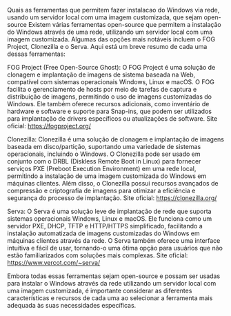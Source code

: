 Quais as ferramentas que permitem fazer instalacao do Windows via rede, usando um servidor local com uma imagem customizada, que sejam open-source 
Existem várias ferramentas open-source que permitem a instalação do Windows através de uma rede, utilizando um servidor local com uma imagem customizada. Algumas das opções mais notáveis incluem o FOG Project, Clonezilla e o Serva. Aqui está um breve resumo de cada uma dessas ferramentas:

FOG Project (Free Open-Source Ghost):
O FOG Project é uma solução de clonagem e implantação de imagens de sistema baseada na Web, compatível com sistemas operacionais Windows, Linux e macOS. O FOG facilita o gerenciamento de hosts por meio de tarefas de captura e distribuição de imagens, permitindo o uso de imagens customizadas do Windows. Ele também oferece recursos adicionais, como inventário de hardware e software e suporte para Snap-ins, que podem ser utilizados para implantação de drivers específicos ou atualizações de software.
Site oficial: https://fogproject.org/

Clonezilla:
Clonezilla é uma solução de clonagem e implantação de imagens baseada em disco/partição, suportando uma variedade de sistemas operacionais, incluindo o Windows. O Clonezilla pode ser usado em conjunto com o DRBL (Diskless Remote Boot in Linux) para fornecer serviços PXE (Preboot Execution Environment) em uma rede local, permitindo a instalação de uma imagem customizada do Windows em máquinas clientes. Além disso, o Clonezilla possui recursos avançados de compressão e criptografia de imagens para otimizar a eficiência e segurança do processo de implantação.
Site oficial: https://clonezilla.org/

Serva:
O Serva é uma solução leve de implantação de rede que suporta sistemas operacionais Windows, Linux e macOS. Ele funciona como um servidor PXE, DHCP, TFTP e HTTP/HTTPS simplificado, facilitando a instalação automatizada de imagens customizadas do Windows em máquinas clientes através da rede. O Serva também oferece uma interface intuitiva e fácil de usar, tornando-o uma ótima opção para usuários que não estão familiarizados com soluções mais complexas.
Site oficial: https://www.vercot.com/~serva/

Embora todas essas ferramentas sejam open-source e possam ser usadas para instalar o Windows através da rede utilizando um servidor local com uma imagem customizada, é importante considerar as diferentes características e recursos de cada uma ao selecionar a ferramenta mais adequada às suas necessidades específicas.
